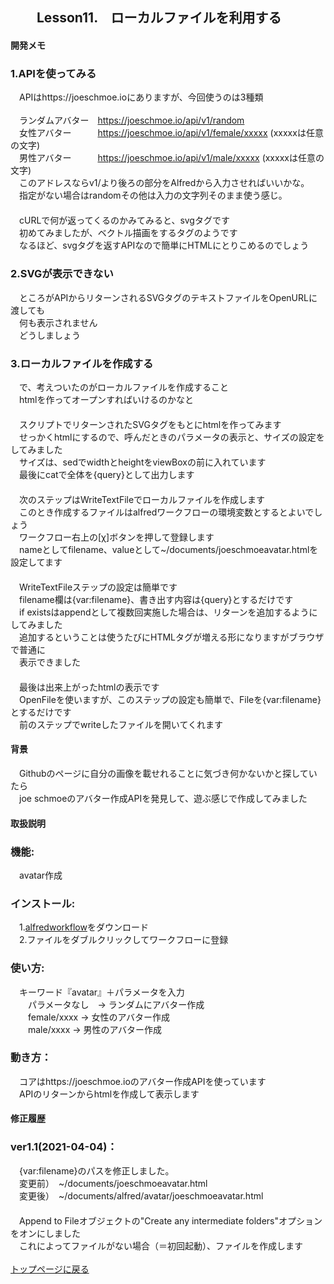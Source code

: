 ## 　　Lesson11.　ローカルファイルを利用する 
#### 開発メモ
### 1.APIを使ってみる
　APIはhttps://joeschmoe.ioにありますが、今回使うのは3種類
<br>
<br>　ランダムアバター　https://joeschmoe.io/api/v1/random
<br>　女性アバター　　　https://joeschmoe.io/api/v1/female/xxxxx  (xxxxxは任意の文字)
<br>　男性アバター　　　https://joeschmoe.io/api/v1/male/xxxxx  (xxxxxは任意の文字)
<br>　このアドレスならv1/より後ろの部分をAlfredから入力させればいいかな。
<br>　指定がない場合はrandomその他は入力の文字列そのまま使う感じ。
<br>　　
<br>　cURLで何が返ってくるのかみてみると、svgタグです
<br>　初めてみましたが、ベクトル描画をするタグのようです
<br>　なるほど、svgタグを返すAPIなので簡単にHTMLにとりこめるのでしょう
### 2.SVGが表示できない
　ところがAPIからリターンされるSVGタグのテキストファイルをOpenURLに渡しても
<br>　何も表示されません
<br>　どうしましょう
### 3.ローカルファイルを作成する
　で、考えついたのがローカルファイルを作成すること
<br>　htmlを作ってオープンすればいけるのかなと
<br>　
<br>　スクリプトでリターンされたSVGタグをもとにhtmlを作ってみます
<br>　せっかくhtmlにするので、呼んだときのパラメータの表示と、サイズの設定をしてみました
<br>　サイズは、sedでwidthとheightをviewBoxの前に入れています
<br>　最後にcatで全体を{query}として出力します
<br>　
<br>　次のステップはWriteTextFileでローカルファイルを作成します
<br>　このとき作成するファイルはalfredワークフローの環境変数とするとよいでしょう
<br>　ワークフロー右上の[χ]ボタンを押して登録します
<br>　nameとしてfilename、valueとして~/documents/joeschmoeavatar.htmlを設定してます
<br>　　　
<br>　WriteTextFileステップの設定は簡単です
<br>　filename欄は{var:filename}、書き出す内容は{query}とするだけです
<br>　if existsはappendとして複数回実施した場合は、リターンを追加するようにしてみました
<br>　追加するということは使うたびにHTMLタグが増える形になりますがブラウザで普通に
<br>　表示できました
<br>　　　
<br>　最後は出来上がったhtmlの表示です
<br>　OpenFileを使いますが、このステップの設定も簡単で、Fileを{var:filename}とするだけです
<br>　前のステップでwriteしたファイルを開いてくれます
#### 背景
　Githubのページに自分の画像を載せれることに気づき何かないかと探していたら
<br>　joe schmoeのアバター作成APIを発見して、遊ぶ感じで作成してみました
#### 取扱説明
### 機能:
　avatar作成
### インストール:
　1.[alfredworkflow](https://github.com/KitanoTamotsu/avatar/releases/download/1.2/avatar.alfredworkflow.zip)をダウンロード 
<br>　2.ファイルをダブルクリックしてワークフローに登録
### 使い方:
　キーワード『avatar』＋パラメータを入力
<br>　　パラメータなし　→ ランダムにアバター作成
<br>　　female/xxxx → 女性のアバター作成
<br>　　male/xxxx → 男性のアバター作成
### 動き方：
　コアはhttps://joeschmoe.ioのアバター作成APIを使っています
<br>　APIのリターンからhtmlを作成して表示します

#### 修正履歴
### ver1.1(2021-04-04)：
　{var:filename}のパスを修正しました。
<br>　変更前）　~/documents/joeschmoeavatar.html
<br>　変更後）　~/documents/alfred/avatar/joeschmoeavatar.html
<br>　
<br>　Append to Fileオブジェクトの"Create any intermediate folders"オプションをオンにしました　
<br>　これによってファイルがない場合（＝初回起動）、ファイルを作成します
<br>
<br>
[トップページに戻る](https://kitanotamotsu.github.io/)

